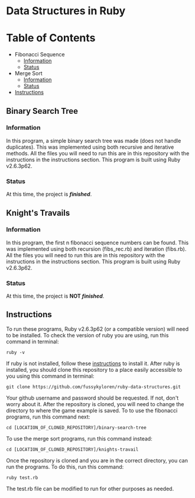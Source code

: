 # Data Structures in Ruby
# Table of Contents
- Fibonacci Sequence
  - [Information](https://github.com/fussykyloren/ruby-hangman#information)
  - [Status](https://github.com/fussykyloren/ruby-hangman#status)
- Merge Sort
  - [Information](https://github.com/fussykyloren/ruby-hangman#information)
  - [Status](https://github.com/fussykyloren/ruby-hangman#status)
- [Instructions](https://github.com/fussykyloren/ruby-hangman#instructions)
## Binary Search Tree
### Information
In this program, a simple binary search tree was made (does not handle duplicates). This was implemented using both recursive and iterative methods. All the files you will need to run this are in this repository with the instructions in the instructions section. This program is built using Ruby v2.6.3p62.
### Status
At this time, the project is __*finished*__.
## Knight's Travails
### Information
In this program, the first n fibonacci sequence numbers can be found. This was implemented using both recursion (fibs_rec.rb) and iteration (fibs.rb). All the files you will need to run this are in this repository with the instructions in the instructions section. This program is built using Ruby v2.6.3p62.
### Status
At this time, the project is __NOT *finished*__.
## Instructions
To run these programs, Ruby v2.6.3p62 (or a compatible version) will need to be installed. To check the version of ruby you are using, run this command in terminal:
```
ruby -v
```
If ruby is not installed, follow these [instructions](https://www.ruby-lang.org/en/documentation/installation/) to install it.
After ruby is installed, you should clone this repository to a place easily accessible to you using this command in terminal:
```
git clone https://github.com/fussykyloren/ruby-data-structures.git
```
Your github username and password should be requested. If not, don't worry about it.
After the repository is cloned, you will need to change the directory to where the game example is saved. To to use the fibonacci programs, run this command next:
```
cd [LOCATION_OF_CLONED_REPOSITORY]/binary-search-tree
```
To use the merge sort programs, run this command instead:
```
cd [LOCATION_OF_CLONED_REPOSITORY]/knights-travail
```
Once the repository is cloned and you are in the correct directory, you can run the programs. To do this, run this command:
```
ruby test.rb
```
The test.rb file can be modified to run for other purposes as needed.

